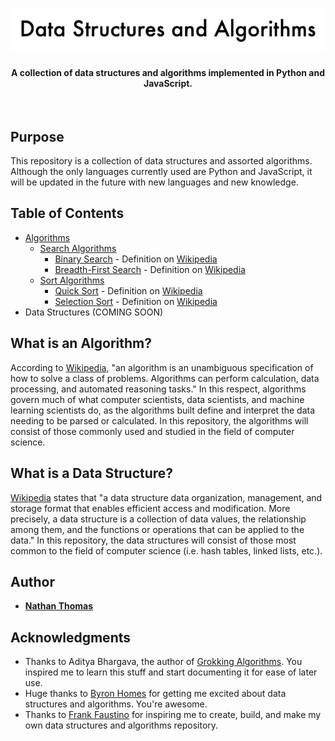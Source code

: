 <h1 align="center"><img src="assets/readme-header.png" /></h1>
<h4 align="center">A collection of data structures and algorithms implemented in Python and JavaScript.</h4>
<br>

## Purpose

This repository is a collection of data structures and assorted algorithms. Although the only languages currently used are Python and JavaScript, it will be updated in the future with new languages and new knowledge.

## Table of Contents

- [Algorithms](algorithms/)
  - [Search Algorithms](algorithms/search-algorithms)
    - [Binary Search](algorithms/search-algorithms/binary-search) - Definition on [Wikipedia](https://en.wikipedia.org/wiki/Binary_search_algorithm)
    - [Breadth-First Search](algorithms/search-algorithms/breadth-first-search) - Definition on [Wikipedia](https://en.wikipedia.org/wiki/Breadth-first_search)
  - [Sort Algorithms](algorithms/sort-algorithms)
    - [Quick Sort](algorithms/sort-algorithms/quick-sort) - Definition on [Wikipedia](https://en.wikipedia.org/wiki/Quicksort)
    - [Selection Sort](algorithms/sort-algorithms/selection-sort) - Definition on [Wikipedia](https://en.wikipedia.org/wiki/Selection_sort)
- Data Structures (COMING SOON)

## What is an Algorithm?

According to [Wikipedia](https://en.wikipedia.org/wiki/Algorithm), "an algorithm is an unambiguous specification of how to solve a class of problems. Algorithms can perform calculation, data processing, and automated reasoning tasks." In this respect, algorithms govern much of what computer scientists, data scientists, and machine learning scientists do, as the algorithms built define and interpret the data needing to be parsed or calculated. In this repository, the algorithms will consist of those commonly used and studied in the field of computer science.

## What is a Data Structure?

[Wikipedia](https://en.wikipedia.org/wiki/Data_structure) states that "a data structure data organization, management, and storage format that enables efficient access and modification. More precisely, a data structure is a collection of data values, the relationship among them, and the functions or operations that can be applied to the data." In this repository, the data structures will consist of those most common to the field of computer science (i.e. hash tables, linked lists, etc.).

## Author

- [**Nathan Thomas**](https://github.com/nwthomas)

## Acknowledgments

- Thanks to Aditya Bhargava, the author of [Grokking Algorithms](https://smile.amazon.com/Grokking-Algorithms-illustrated-programmers-curious/dp/1617292230/ref=sr_1_2?ie=UTF8&qid=1544921791&sr=8-2&keywords=grokking+algorithm). You inspired me to learn this stuff and start documenting it for ease of later use.
- Huge thanks to [Byron Homes](https://github.com/byronholmes2018) for getting me excited about data structures and algorithms. You're awesome.
- Thanks to [Frank Faustino](https://github.com/frankfaustino) for inspiring me to create, build, and make my own data structures and algorithms repository.
